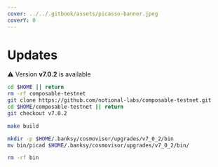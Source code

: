 ```yaml
---
cover: ../../.gitbook/assets/picasso-banner.jpeg
coverY: 0
---
```


# Updates

⚠️ Version **v7.0.2** is available

```bash
cd $HOME || return
rm -rf composable-testnet
git clone https://github.com/notional-labs/composable-testnet.git
cd $HOME/composable-testnet || return
git checkout v7.0.2

make build

mkdir -p $HOME/.banksy/cosmovisor/upgrades/v7_0_2/bin
mv bin/picad $HOME/.banksy/cosmovisor/upgrades/v7_0_2/bin/

rm -rf bin
```
